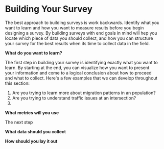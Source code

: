 # Building Your Survey

The best approach to building surveys is work backwards. Identify what you want to learn and how you want to measure results before you begin designing a survey. By building surveys with end goals in mind will hep you locate which piece of data you should collect, and how you can structure your survey for the best results when its time to collect data in the field. 

**What do you want to learn?**

The first step in building your survey is identifying exactly what you want to learn. By starting at the end, you can visualize how you want to present your information and come to a logical conclusion about how to proceed and what to collect. Here's a few examples that we can develop throughout this section:

1. Are you trying to learn more about migration patterns in an population?
2. Are you trying to understand traffic issues at an intersection?
3. 


**What metrics will you use**

The next step 

**What data should you collect**

**How should you lay it out**



